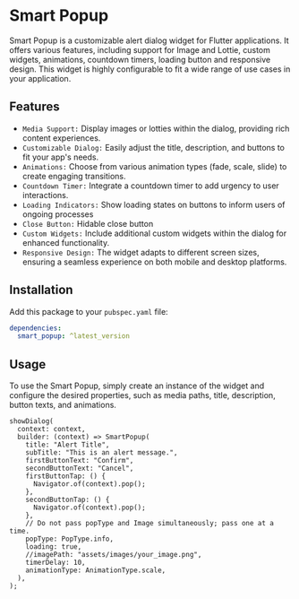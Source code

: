 # Smart Popup

Smart Popup is a customizable alert dialog widget for Flutter applications. It offers various features, including support for Image and Lottie, custom widgets, animations, countdown timers, loading button and responsive design. This widget is highly configurable to fit a wide range of use cases in your application.

## Features

- `Media Support:` Display images or lotties within the dialog, providing rich content experiences.
- `Customizable Dialog:` Easily adjust the title, description, and buttons to fit your app's needs.
- `Animations:` Choose from various animation types (fade, scale, slide) to create engaging transitions.
- `Countdown Timer:` Integrate a countdown timer to add urgency to user interactions.
- `Loading Indicators:` Show loading states on buttons to inform users of ongoing processes
- `Close Button:` Hidable close button
- `Custom Widgets:` Include additional custom widgets within the dialog for enhanced functionality.
- `Responsive Design:` The widget adapts to different screen sizes, ensuring a seamless experience on both mobile and desktop platforms.

<!-- ## Examples -->

<!-- ![main 1](https://github.com/user-attachments/assets/29d22597-c8b4-4e06-bc3e-fe9a26bcbb2a)
![main 2](https://github.com/user-attachments/assets/f0f68d86-9f20-4baf-b799-820c4302fc0f)
![main 3](https://github.com/user-attachments/assets/9cdf89d3-e69d-4ba7-89d2-fe3ea4d08a7c)
![main 4](https://github.com/user-attachments/assets/35278189-5b87-4e0f-bb60-47a7fe79e39f) -->


## Installation

Add this package to your `pubspec.yaml` file:

```yaml
dependencies:
  smart_popup: ^latest_version
```

## Usage

To use the Smart Popup, simply create an instance of the widget and configure the desired properties, such as media paths, title, description, button texts, and animations.

```
showDialog(
  context: context,
  builder: (context) => SmartPopup(
    title: "Alert Title",
    subTitle: "This is an alert message.",
    firstButtonText: "Confirm",
    secondButtonText: "Cancel",
    firstButtonTap: () {
      Navigator.of(context).pop();
    },
    secondButtonTap: () {
      Navigator.of(context).pop();
    },
    // Do not pass popType and Image simultaneously; pass one at a time.
    popType: PopType.info,
    loading: true,
    //imagePath: "assets/images/your_image.png",
    timerDelay: 10,
    animationType: AnimationType.scale,
  ),
);
```

